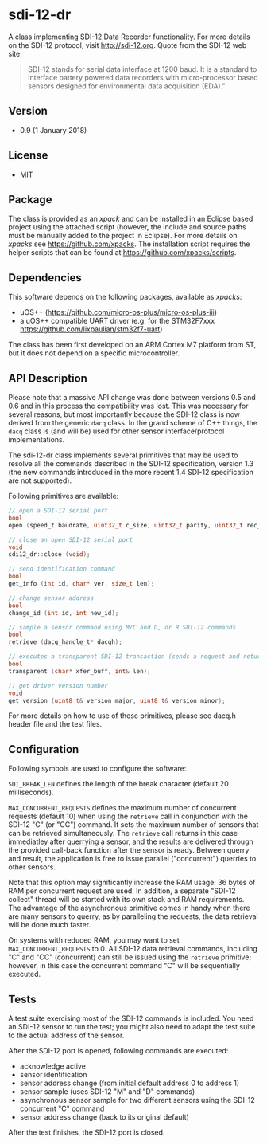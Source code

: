 # sdi-12-dr
A class implementing SDI-12 Data Recorder functionality. For more details on the SDI-12 protocol, visit http://sdi-12.org. Quote from the SDI-12 web site:
> SDI-12 stands for serial data interface at 1200 baud. It is a standard to interface battery powered data recorders with micro-processor based sensors designed for environmental data acquisition (EDA)."

## Version
* 0.9 (1 January 2018)

## License
* MIT

## Package
The class is provided as an _xpack_ and can be installed in an Eclipse based project using the attached script (however, the include and source paths must be manually added to the project in Eclipse). For more details on _xpacks_ see https://github.com/xpacks. The installation script requires the helper scripts that can be found at https://github.com/xpacks/scripts.

## Dependencies
This software depends on the following packages, available as _xpacks_:
* uOS++ (https://github.com/micro-os-plus/micro-os-plus-iii)
* a uOS++ compatible UART driver (e.g. for the STM32F7xxx https://github.com/lixpaulian/stm32f7-uart)

The class has been first developed on an ARM Cortex M7 platform from ST, but it does not depend on a specific microcontroller.

## API Description
Please note that a massive API change was done between versions 0.5 and 0.6 and in this process the compatibility was lost. This was necessary for several reasons, but most importantly because the SDI-12 class is now derived from the generic `dacq` class. In the grand scheme of C++ things, the `dacq` class is (and will be) used for other sensor interface/protocol implementations.

The sdi-12-dr class implements several primitives that may be used to resolve all the commands described in the SDI-12 specification, version 1.3 (the new commands introduced in the more recent 1.4 SDI-12 specification are not supported).

Following primitives are available:

```c
// open a SDI-12 serial port
bool
open (speed_t baudrate, uint32_t c_size, uint32_t parity, uint32_t rec_timeout);

// close an open SDI-12 serial port
void
sdi12_dr::close (void);

// send identification command
bool
get_info (int id, char* ver, size_t len);

// change sensor address
bool
change_id (int id, int new_id);

// sample a sensor command using M/C and D, or R SDI-12 commands
bool
retrieve (dacq_handle_t* dacqh);

// executes a transparent SDI-12 transaction (sends a request and returns the answer)
bool
transparent (char* xfer_buff, int& len);

// get driver version number
void
get_version (uint8_t& version_major, uint8_t& version_minor);

```

For more details on how to use of these primitives, please see dacq.h header file and the test files.

## Configuration

Following symbols are used to configure the software:

`SDI_BREAK_LEN` defines the length of the break character (default 20 milliseconds).

`MAX_CONCURRENT_REQUESTS` defines the maximum number of concurrent requests (default 10) when using the `retrieve` call in conjunction with the SDI-12 "C" (or "CC") command. It sets the maximum number of sensors that can be retrieved simultaneously. The `retrieve` call returns in this case immediatley after querrying a sensor, and the results are delivered through the provided call-back function after the sensor is ready. Between querry and result, the application is free to issue parallel ("concurrent") querries to other sensors.

Note that this option may significantly increase the RAM usage: 36 bytes of RAM per concurrent request are used. In addition, a separate "SDI-12 collect" thread will be started with its own stack and RAM requirements. The advantage of the asynchronous primitive comes in handy when there are many sensors to querry, as by paralleling the requests, the data retrieval will be done much faster.

On systems with reduced RAM, you may want to set `MAX_CONCURRENT_REQUESTS` to 0. All SDI-12 data retrieval commands, including "C" and "CC" (concurrent) can still be issued using the `retrieve` primitive; however, in this case the concurrent command "C" will be sequentially executed.

## Tests
A test suite exercising most of the SDI-12 commands is included. You need an SDI-12 sensor to run the test; you might also need to adapt the test suite to the actual address of the sensor.

After the SDI-12 port is opened, following commands are executed:

* acknowledge active
* sensor identification
* sensor address change (from initial default address 0 to address 1)
* sensor sample (uses SDI-12 "M" and "D" commands)
* asynchronous sensor sample for two different sensors using the SDI-12 concurrent "C" command
* sensor address change (back to its original default)

After the test finishes, the SDI-12 port is closed.

